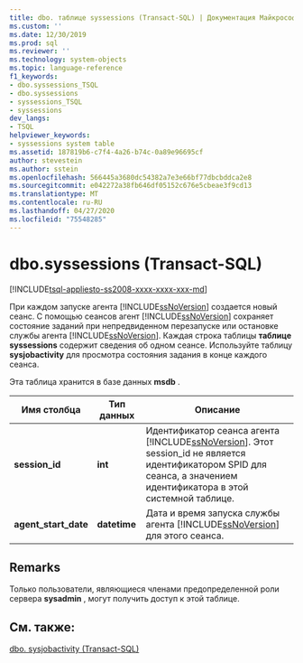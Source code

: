```yaml
---
title: dbo. таблице syssessions (Transact-SQL) | Документация Майкрософт
ms.custom: ''
ms.date: 12/30/2019
ms.prod: sql
ms.reviewer: ''
ms.technology: system-objects
ms.topic: language-reference
f1_keywords:
- dbo.syssessions_TSQL
- dbo.syssessions
- syssessions_TSQL
- syssessions
dev_langs:
- TSQL
helpviewer_keywords:
- syssessions system table
ms.assetid: 187819b6-c7f4-4a26-b74c-0a89e96695cf
author: stevestein
ms.author: sstein
ms.openlocfilehash: 566445a3680dc54382a7e3e66bf77dbcbddca2e8
ms.sourcegitcommit: e042272a38fb646df05152c676e5cbeae3f9cd13
ms.translationtype: MT
ms.contentlocale: ru-RU
ms.lasthandoff: 04/27/2020
ms.locfileid: "75548285"
---
```

# <a name="dbosyssessions-transact-sql"></a>dbo.syssessions (Transact-SQL)

[!INCLUDE[tsql-appliesto-ss2008-xxxx-xxxx-xxx-md](../../includes/tsql-appliesto-ss2008-xxxx-xxxx-xxx-md.md)]

При каждом запуске агента [!INCLUDE[ssNoVersion](../../includes/ssnoversion-md.md)] создается новый сеанс. С помощью сеансов агент [!INCLUDE[ssNoVersion](../../includes/ssnoversion-md.md)] сохраняет состояние заданий при непредвиденном перезапуске или остановке службы агента [!INCLUDE[ssNoVersion](../../includes/ssnoversion-md.md)]. Каждая строка таблицы **таблице syssessions** содержит сведения об одном сеансе. Используйте таблицу **sysjobactivity** для просмотра состояния задания в конце каждого сеанса.  
  
 Эта таблица хранится в базе данных **msdb** .  
  
|Имя столбца|Тип данных|Описание|  
|-----------------|---------------|-----------------|  
|**session_id**|**int**|Идентификатор сеанса агента [!INCLUDE[ssNoVersion](../../includes/ssnoversion-md.md)]. Этот session_id не является идентификатором SPID для сеанса, а значением идентификатора в этой системной таблице.|  
|**agent_start_date**|**datetime**|Дата и время запуска службы агента [!INCLUDE[ssNoVersion](../../includes/ssnoversion-md.md)] для этого сеанса.|  
  
## <a name="remarks"></a>Remarks  
 Только пользователи, являющиеся членами предопределенной роли сервера **sysadmin** , могут получить доступ к этой таблице.  
  
## <a name="see-also"></a>См. также:  
 [dbo. sysjobactivity &#40;Transact-SQL&#41;](../../relational-databases/system-tables/dbo-sysjobactivity-transact-sql.md)  
  
  
